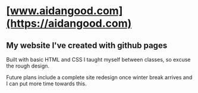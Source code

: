 # [www.aidangood.com](https://aidangood.com)
## My website I've created with github pages 

Built with basic HTML and CSS I taught myself between classes, so excuse the rough design.

Future plans include a complete site redesign once winter break arrives and I can put more time towards this. 



